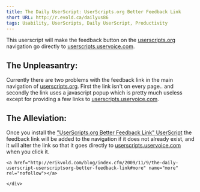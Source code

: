```yaml
---
title: The Daily UserScript: UserScripts.org Better Feedback Link
short URL: http://r.evold.ca/dailyus86
tags: Usability, UserScripts, Daily UserScript, Productivity
---
```

This userscript will make the feedback button on the <a title="UserScripts.org" rel="external nofollow" target="_blank" href="http://userscripts.org">userscripts.org</a> navigation go directly to <a title="UserScripts.org - User Voice" rel="external nofollow" rev="vote-for" target="_blank" href="http://userscripts.uservoice.com">userscripts.uservoice.com</a>.
</p>

<h2>The Unpleasantry:</h2>
<p>Currently there are two problems with the feedback link in the main navigation of <a title="UserScripts.org" rel="external nofollow" target="_blank" href="http://userscripts.org">userscripts.org</a>. First the link isn't on every page.. and secondly the link uses a javascript popup which is pretty much useless except for providing a few links to <a title="UserScripts.org - User Voice" rel="external nofollow" rev="vote-for" target="_blank" href="http://userscripts.uservoice.com">userscripts.uservoice.com</a>.
</p>

<h2>The Alleviation:</h2>
<p>
Once you install the <a href="http://userscripts.org/scripts/show/60550" title="UserScripts.org Better Feedback Link" rel="external" target="_blank" rev="vote-for">"UserScripts.org Better Feedback Link" UserScript</a> the feedback link will be added to the navigation if it does not already exist, and it will alter the link so that it goes directly to <a title="UserScripts.org - User Voice" rel="external nofollow" rev="vote-for" target="_blank" href="http://userscripts.uservoice.com">userscripts.uservoice.com</a> when you click it.
</p>

  	<a href="http://erikvold.com/blog/index.cfm/2009/11/9/the-daily-userscript-userscriptsorg-better-feedback-link#more" name="more" rel="nofollow"></a>
		
	</div>
	
<script type="text/javascript">
google_ad_client = "pub-5964377618444056";
google_ad_slot = "9885673634";
google_ad_width = 468;
google_ad_height = 60;
</script>
<script type="text/javascript" src="http://pagead2.googlesyndication.com/pagead/show_ads.js"></script><ins style="display:inline-table;border:none;height:60px;margin:0;padding:0;position:relative;visibility:visible;width:468px">
